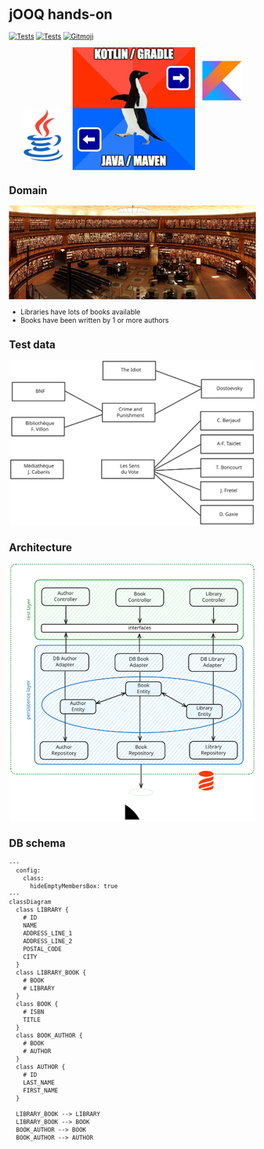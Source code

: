 # jOOQ hands-on

[![Tests](https://github.com/sylvaindecout/jooq-handson/actions/workflows/gradle.yml/badge.svg?branch=main)](https://github.com/sylvaindecout/jooq-handson/actions/workflows/gradle.yml) [![Tests](https://github.com/sylvaindecout/jooq-handson/actions/workflows/maven.yml/badge.svg?branch=main)](https://github.com/sylvaindecout/jooq-handson/actions/workflows/maven.yml) [![Gitmoji](https://img.shields.io/badge/gitmoji-%20%F0%9F%98%9C%20%F0%9F%98%8D-FFDD67.svg)](https://gitmoji.dev)

<div style="display: flex; max-width: 830px; justify-content: center">
  <div style="display: flex; align-self: end; height: 50%; padding-right: 20px; padding-bottom: 0.1em; justify-content: end; align-items: end">

[<img src="doc/images/logo_java.png" width="80" alt="Java/Maven" />](java/README.md)
  </div>
  <div style="display: flex">
    <img src="doc/images/penguin.png" width="250" alt="Choose wisely" />
  </div>
  <div style="display: flex; align-self: start; height: 50%; padding-left: 15px; padding-top: 1em; justify-content: start; align-items: start">

[<img src="doc/images/logo_kotlin.png" width="80" alt="Kotlin/Gradle" />](kotlin/README.md)
  </div>
</div>

## Domain

![Stock image](doc/images/books-1281581_830.jpg)

* Libraries have lots of books available
* Books have been written by 1 or more authors

## Test data

![Test data](doc/images/test-data-set.svg)

## Architecture

![Application layers](doc/images/architecture.svg)

## DB schema

```mermaid
---
  config:
    class:
      hideEmptyMembersBox: true
---
classDiagram
  class LIBRARY {
    # ID
    NAME
    ADDRESS_LINE_1
    ADDRESS_LINE_2
    POSTAL_CODE
    CITY
  }
  class LIBRARY_BOOK {
    # BOOK
    # LIBRARY
  }
  class BOOK {
    # ISBN
    TITLE
  }
  class BOOK_AUTHOR {
    # BOOK
    # AUTHOR
  }
  class AUTHOR {
    # ID
    LAST_NAME
    FIRST_NAME
  }

  LIBRARY_BOOK --> LIBRARY
  LIBRARY_BOOK --> BOOK
  BOOK_AUTHOR --> BOOK
  BOOK_AUTHOR --> AUTHOR
```
